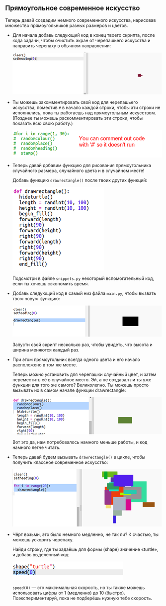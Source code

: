 ## Прямоугольное современное искусство

Теперь давай создадим немного современного искусства, нарисовав множество прямоугольников разных размеров и цветов.

+ Для начала добавь следующий код в конец твоего скрипта, после кода задачи, чтобы очистить экран от черепашьего искусства и направить черепаху в обычном направлении:
    
    ![снимок экрана](images/modern-reset.png)

+ Ты можешь закомментировать свой код для черепашьего искусства, поместив `#` в начало каждой строки, чтобы эти строки не исполнялись, пока ты работаешь над прямоугольным искусством. (Позднее ты можешь раскомментировать эти строки, чтобы показать всю свою работу.)
    
    ![снимок экрана](images/modern-comment.png)

+ Теперь давай добавим функцию для рисования прямоугольника случайного размера, случайного цвета и в случайном месте!
    
    Добавь функцию `drawrectangle()` после твоих других функций:
    
    ![снимок экрана](images/modern-rect-function.png)
    
    Подсмотри в файле `snippets.py` некоторый вспомогательный код, если ты хочешь сэкономить время.

+ Добавь следующий код в самый низ файла `main.py`, чтобы вызвать твою новую функцию:
    
    ![снимок экрана](images/modern-call-rect.png)
    
    Запусти свой скрипт несколько раз, чтобы увидеть, что высота и ширина меняются каждый раз.

+ При этом прямоугольник всегда одного цвета и его начало расположено в том же месте.
    
    Теперь можно установить для черепашки случайный цвет, и затем переместить её в случайное место. Эй, а не создавал ли ты уже функции для того же самого? Великолепно. Ты можешь просто вызывать их в самом начале функции drawrectangle:
    
    ![снимок экрана](images/modern-random-rect.png)
    
    Вот это да, нам потребовалось намного меньше работы, и код намного легче читать.

+ Теперь давай будем вызывать `drawrectangle()` в цикле, чтобы получить классное современное искусство:
    
    ![снимок экрана](images/modern-rect-art.png)

+ Чёрт возьми, это было немного медленно, не так ли? К счастью, ты можешь ускорить черепаху.
    
    Найди строку, где ты задаёшь для формы (shape) значение «turtle», и добавь выделенный код:
    
    ![снимок экрана](images/modern-speed.png)
    
    `speed(0)` — это максимальная скорость, но ты также можешь использовать цифры от 1 (медленно) до 10 (быстро). Поэкспериментируй, пока не подберёшь нужную тебе скорость.